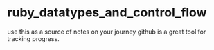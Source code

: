 # ruby_datatypes_and_control_flow

use this as a source of notes on your journey
github is a great tool for tracking progress.
